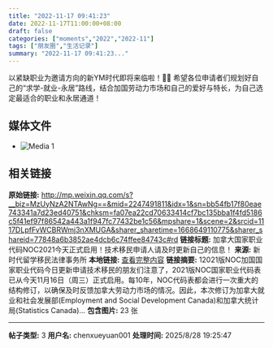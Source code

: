 ```yaml
---
title: "2022-11-17 09:41:23"
date: 2022-11-17T11:00:00+08:00
draft: false
categories: ["moments","2022","2022-11"]
tags: ["朋友圈","生活记录"]
summary: "2022-11-17 09:41:23..."
---
```


以紧缺职业为邀请方向的新YM时代即将来临啦！🥰🤩 希望各位申请者们规划好自己的“求学-就业-永居”路线，结合加国劳动力市场和自己的爱好与特长，为自己选定最适合的职业和永居通道！

## 媒体文件

- ![Media 1](/Moments/photos/2022-11-17/202211170941230.jpg)

## 相关链接

**原始链接:** http://mp.weixin.qq.com/s?__biz=MzUyNzA2NTAwNg==&mid=2247491811&idx=1&sn=bb54fb17f80eae743341a7d23ed40751&chksm=fa07ea22cd70633414cf7bc135bba1f4fd5186c5f41ef97f86542a443a1f947fc77432be1c56&mpshare=1&scene=2&srcid=1117DLpfFvWCBRWmj3nXMUGA&sharer_sharetime=1668649110775&sharer_shareid=77848a6b3852ae4dcb6c74ffee84743c#rd
**链接标题:** 加拿大国家职业代码NOC2021今天正式启用！技术移民申请人请及时更新自己的信息！
**来源:** 新时代留学移民法律事务所
**本地链接:** [查看完整内容](/link_content/2022/11/2022-11-17-1/link_content/)
**链接摘要:** 12021版NOC加国国家职业代码今日更新申请技术移民的朋友们注意了，2021版NOC国家职业代码表已从今天11月16日（周三）正式启用。每10年，NOC代码表都会进行一次重大的结构修订，以确保及时反馈加拿大劳动力市场的情况。因此，本次修订为加拿大就业和社会发展部(Employment and Social Development Canada)和加拿大统计局(Statistics Canada)...
**包含图片:** 23 张

---

**帖子类型:** 3
**用户名:** chenxueyuan001
**处理时间:** 2025/8/28 19:25:47